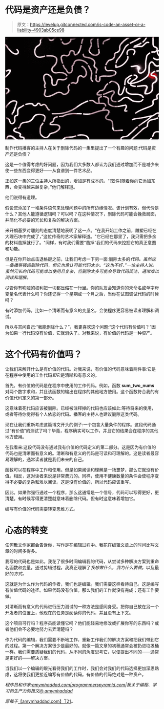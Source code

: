 # 代码是资产还是负债？

> 原文：<https://levelup.gitconnected.com/is-code-an-asset-or-a-liability-4903ab05ce98>

![](img/1bfd0c4773c9381dd867a63bc0ec7248.png)

制作代码播客的主持人在关于删除代码的一集里提出了一个有趣的问题:代码是资产还是负债？

这是一个值得考虑的好问题，因为我们大多数人都认为我们通过增加而不是减少来使一些东西变得更好——从食谱到一件艺术品。

正如这一集的三位主持人所指出的，增加是有成本的。“[软件]随着你向它添加东西，会变得越来越复杂，”他们解释道。

他们说得有道理。

假设您添加了一堆条件语句来处理问题中的所有边缘情况。该计划有效，但代价是什么？其他人能遵循逻辑吗？可以吗？在这种情况下，删除代码可能会挽救局面，并简化不必要的冗长和复杂的解决方案。

米开朗基罗对雕刻的态度清楚地表明了这一点。“在我开始工作之前，雕塑已经在大理石块中完成了，”这位传奇的艺术家解释道。"它已经在那里了，我只需把多余的材料凿掉就行了。"同样，有时我们需要“凿掉”我们的代码来挖掘它的真正意图和功能。

但是在你开始点击退格键之前，让我们考虑一下另一面:删除太多的*代码。虽然这一集播客强调删除代码，但它也承认可能代码太少。“这也不好，”一位主持人说。虽然冗长的代码可能难以使用且复杂，但删除太多可能会导致代码简洁，通常难以阅读和理解。*

尽管你有吹嘘的权利把一切都压缩在一行里。你的队友会知道你的未命名或单字母变量名代表什么吗？你还记得一个星期或一个月之后，当你在试图调试代码的时候吗？

有时添加代码，比如一个清晰而有意义的变量名，会使程序更容易被读者理解和调试。

所以与其问自己:“我能删除什么？”，我更喜欢这个问题:“这个代码有价值吗？”因为如果一行代码没有价值，它就消失了。对我来说，有价值的代码是一种资产。

# 这个代码有价值吗？

让我们来解开什么是有价值的代码。对我来说，有价值的代码意味着两件事:它是在程序中使用的工作代码*和*它是清晰和有意义的。

首先，有价值的代码是在程序中使用的工作代码。例如，函数 **sum_two_nums** 对两个数字求和，并且该函数的输出在程序的其他地方使用。这个函数符合我的有价值代码定义的第一部分。

这意味着死代码应该被删除。已经被注释掉的代码也应该如此:等待将来的使用，或者等待你觉得有个人依恋的代码。播客的主持人也建议删除这类代码。

现在让我们重新考虑这篇博文开头的例子:一个包含大量条件的程序。这段代码通过“有价值”的测试了吗？毕竟，程序确实可以工作，并且它的结果会在程序的其他地方使用。

在我看来:这段代码没有通过我有价值的代码定义的第二部分。这是因为有价值的代码也是清晰而有意义的。清晰和有意义的代码是可读和可理解的。这是读者最容易理解的，通常读者就是我们未来的自己。

函数可以在程序中工作和使用。但是如果阅读和理解是一场噩梦，那么它就没有价值。相反，这对读者来说是非常费力的。同样，使用不健康数量的条件会使程序变得不必要的复杂和难以阅读。这是没有价值的，所以代码应该重写。

因此，如果你强行通过一个程序，那么这通常是一个信号，代码可以写得更好，更清楚。有时候写得更清楚就意味着删除代码。但有时这意味着增加它。

编写有价值的代码需要转变思维方式。

# 心态的转变

任何散文作家都会告诉你，写作是在编辑过程中。我花在编辑文章上的时间比写文章的时间多得多。

我写的代码也是如此。我花了很多时间编辑我的代码，从尝试多种解决方案到重命名函数和变量。通过剪辑过程，我真正理解了*我想做什么*，*我为什么要做*，以及最好的*方式。*

这就是为什么作为代码的作者，我们也是编辑。我们需要这样看待自己。这是编写有价值代码的途径。如果代码没有价值，那么我们的工作就没有完成；还有工作要做。

对清晰而有意义的代码进行压力测试的一种方法是感同身受。把你自己放在另一个开发者的位置上，他现在的任务是阅读你的代码，并且没有上下文。

这个项目可行吗？程序员能读懂它吗？他们能轻易地修改或扩展你写的东西吗？或者他们会不必要地努力去弄清楚吗？

作为代码的编辑，我们需要不断地工作，重新工作我们的解决方案和把我们带到它的过程。第一个解决方案很少是最好的。就像一篇文章的初稿通常会被扔进垃圾桶一样。我们需要质疑我们的代码，从不同的角度思考它，以便提出不同的——通常是更好的——解决方案。

当我们以一个编辑的眼光看待我们的工作时，我们会对我们的代码选择更加深思熟虑，这将使我们更接近编写有价值的代码。有价值的代码绝对是一种资产。

*程序员和作家:*[*amymhaddad.com*](https://t.co/7bVIE3mzYN?amp=1)*|*[*programmerspyramid.com*](https://t.co/p9TJMZ7Fs1?amp=1)*|我关于编程、学习和生产力的推文*[*@ amymhaddad*](https://twitter.com/amymhaddad)

*原载于*[【amymhaddad.com】T21](https://amymhaddad.com/is_code_an_asset_or_a_liability)*。*
